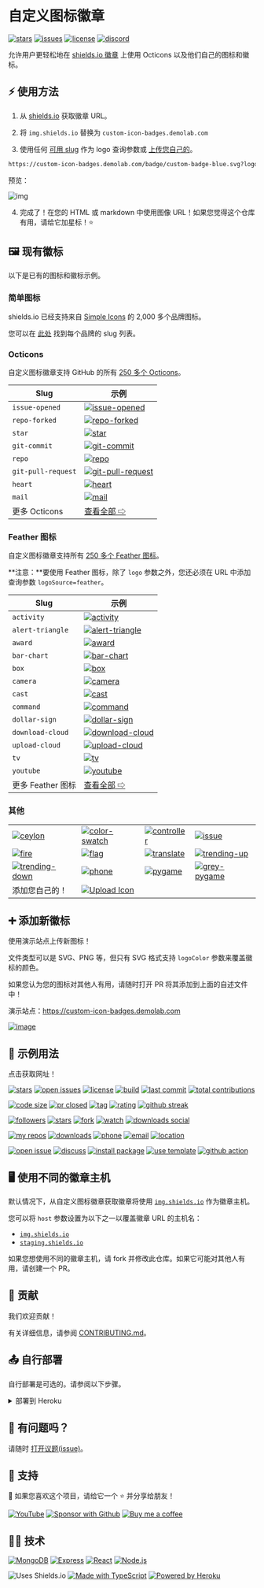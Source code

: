 # 自定义图标徽章

[![stars](https://custom-icon-badges.demolab.com/github/stars/DenverCoder1/custom-icon-badges?logo=star&logoColor=black&label=星标)](https://github.com/DenverCoder1/custom-icon-badges/stargazers "星标")
[![issues](https://custom-icon-badges.demolab.com/github/issues-raw/DenverCoder1/custom-icon-badges?logo=issue&label=议题)](https://github.com/DenverCoder1/custom-icon-badges/issues "议题")
[![license](https://custom-icon-badges.demolab.com/github/license/denvercoder1/custom-icon-badges?logo=law&logoColor=white&label=许可证)](https://github.com/DenverCoder1/custom-icon-badges/blob/main/LICENSE?rgh-link-date=2021-08-09T18%3A10%3A26Z "license MIT")
[![discord](https://custom-icon-badges.demolab.com/discord/819650821314052106?color=7289DA&logo=comments&label=discord&logoColor=white)](https://discord.gg/fPrdqh3Zfu "Dev Pro Tips Discussion & Support Server")

允许用户更轻松地在 [shields.io 徽章](https://github.com/badges/shields) 上使用 Octicons 以及他们自己的图标和徽标。

## ⚡ 使用方法

1. 从 [shields.io](https://shields.io/) 获取徽章 URL。

2. 将 `img.shields.io` 替换为 `custom-icon-badges.demolab.com`

3. 使用任何 [可用 slug](#%EF%B8%8F-现有徽标) 作为 logo 查询参数或 [上传您自己的](https://custom-icon-badges.demolab.com)。

```md
https://custom-icon-badges.demolab.com/badge/custom-badge-blue.svg?logo=paintbrush&logoColor=white
```

预览：

![img](https://custom-icon-badges.demolab.com/badge/custom-badge-blue.svg?logo=paintbrush&logoColor=white)

4. 完成了！在您的 HTML 或 markdown 中使用图像 URL！如果您觉得这个仓库有用，请给它加星标！⭐

## 🖼️ 现有徽标

以下是已有的图标和徽标示例。

### 简单图标

shields.io 已经支持来自 [Simple Icons](https://github.com/simple-icons/simple-icons) 的 2,000 多个品牌图标。

您可以在 [此处](https://github.com/simple-icons/simple-icons/blob/develop/slugs.md) 找到每个品牌的 slug 列表。

### Octicons

自定义图标徽章支持 GitHub 的所有 [250 多个 Octicons](https://primer.style/octicons/)。

| Slug               | 示例                                                   |
| ------------------ | --------------------------------------------------------- |
| `issue-opened`     | [![issue-opened][issue-opened]][issue-opened]             |
| `repo-forked`      | [![repo-forked][repo-forked]][repo-forked]                |
| `star`             | [![star][star]][star]                                     |
| `git-commit`       | [![git-commit][git-commit]][git-commit]                   |
| `repo`             | [![repo][repo]][repo]                                     |
| `git-pull-request` | [![git-pull-request][git-pull-request]][git-pull-request] |
| `heart`            | [![heart][heart]][heart]                                  |
| `mail`             | [![mail][mail]][mail]                                     |
| 更多 Octicons      | [查看全部 ⇨](https://primer.style/octicons)               |

[issue-opened]: https://custom-icon-badges.demolab.com/badge/Issue-red.svg?logo=issue-opened&logoColor=fff
[repo-forked]: https://custom-icon-badges.demolab.com/badge/Fork-orange.svg?logo=fork
[star]: https://custom-icon-badges.demolab.com/badge/Star-yellow.svg?logo=star
[git-commit]: https://custom-icon-badges.demolab.com/badge/Commit-green.svg?logo=git-commit&logoColor=fff
[repo]: https://custom-icon-badges.demolab.com/badge/Repo-blue.svg?logo=repo
[git-pull-request]: https://custom-icon-badges.demolab.com/badge/Pull%20Request-purple.svg?logo=pr
[heart]: https://custom-icon-badges.demolab.com/badge/Heart-D15E9B.svg?logo=heart
[mail]: https://custom-icon-badges.demolab.com/badge/Mail-E61B23.svg?logo=mail

### Feather 图标

自定义图标徽章支持所有 [250 多个 Feather 图标](https://feathericons.com/)。

**注意：**要使用 Feather 图标，除了 `logo` 参数之外，您还必须在 URL 中添加查询参数 `logoSource=feather`。

| Slug               | 示例                                             |
| ------------------ | --------------------------------------------------- |
| `activity`         | [![activity][activity]][activity]                   |
| `alert-triangle`   | [![alert-triangle][alert-triangle]][alert-triangle] |
| `award`            | [![award][award]][award]                            |
| `bar-chart`        | [![bar-chart][bar-chart]][bar-chart]                |
| `box`              | [![box][box]][box]                                  |
| `camera`           | [![camera][camera]][camera]                         |
| `cast`             | [![cast][cast]][cast]                               |
| `command`          | [![command][command]][command]                      |
| `dollar-sign`      | [![dollar-sign][dollar-sign]][dollar-sign]          |
| `download-cloud`   | [![download-cloud][download-cloud]][download-cloud] |
| `upload-cloud`     | [![upload-cloud][upload-cloud]][upload-cloud]       |
| `tv`               | [![tv][tv]][tv]                                     |
| `youtube`          | [![youtube][youtube]][youtube]                      |
| 更多 Feather 图标 | [查看全部 ⇨](https://feathericons.com/)             |

[activity]: https://custom-icon-badges.demolab.com/badge/activity-red.svg?logo=activity&logoSource=feather
[alert-triangle]: https://custom-icon-badges.demolab.com/badge/alert--triangle-orange.svg?logo=alert-triangle&logoSource=feather
[award]: https://custom-icon-badges.demolab.com/badge/award-yellow.svg?logo=award&logoSource=feather
[bar-chart]: https://custom-icon-badges.demolab.com/badge/bar--chart-green.svg?logo=bar-chart&logoSource=feather
[box]: https://custom-icon-badges.demolab.com/badge/box-blue.svg?logo=box&logoSource=feather
[camera]: https://custom-icon-badges.demolab.com/badge/camera-purple.svg?logo=camera&logoSource=feather
[cast]: https://custom-icon-badges.demolab.com/badge/cast-pink.svg?logo=cast&logoSource=feather&logoColor=black
[command]: https://custom-icon-badges.demolab.com/badge/command-brown.svg?logo=command&logoSource=feather
[dollar-sign]: https://custom-icon-badges.demolab.com/badge/dollar--sign-grey.svg?logo=dollar-sign&logoSource=feather
[download-cloud]: https://custom-icon-badges.demolab.com/badge/download--cloud-black.svg?logo=download-cloud&logoSource=feather
[upload-cloud]: https://custom-icon-badges.demolab.com/badge/upload--cloud-purple.svg?logo=upload-cloud&logoSource=feather
[tv]: https://custom-icon-badges.demolab.com/badge/tv-blue.svg?logo=tv&logoSource=feather
[youtube]: https://custom-icon-badges.demolab.com/badge/youtube-red.svg?logo=youtube&logoSource=feather

### 其他

|                                                  |                                               |                                         |                                            |
| ------------------------------------------------ | --------------------------------------------- | --------------------------------------- | ------------------------------------------ |
| [![ceylon][ceylon]][ceylon]                      | [![color-swatch][color-swatch]][color-swatch] | [![controller][controller]][controller] | [![issue][issue]][issue]                   |
| [![fire][fire]][fire]                            | [![flag][flag]][flag]                         | [![translate][translate]][translate]    | [![trending-up][trending-up]][trending-up] |
| [![trending-down][trending-down]][trending-down] | [![phone][phone]][phone]                      | [![pygame][pygame]][pygame]             | [![grey-pygame][grey-pygame]][grey-pygame] |
| 添加您自己的！                                    | [![Upload Icon][uploadicon]][demo]            |                                         |                                            |

[ceylon]: https://custom-icon-badges.demolab.com/badge/ceylon-E39842.svg?logo=ceylon&logoColor=fff
[color-swatch]: https://custom-icon-badges.demolab.com/badge/color--swatch-green.svg?logo=color-swatch&logoColor=fff
[controller]: https://custom-icon-badges.demolab.com/badge/controller-purple.svg?logo=controller
[issue]: https://custom-icon-badges.demolab.com/badge/issue-orange.svg?logo=issue&logoColor=fff
[fire]: https://custom-icon-badges.demolab.com/badge/fire-red.svg?logo=fire&logoColor=fff
[flag]: https://custom-icon-badges.demolab.com/badge/flag-green.svg?logo=flag&logoColor=fff
[translate]: https://custom-icon-badges.demolab.com/badge/translate-blue.svg?logo=translate&logoColor=white
[trending-up]: https://custom-icon-badges.demolab.com/badge/trending--up-brightgreen.svg?logoColor=fff&logo=trending-up
[trending-down]: https://custom-icon-badges.demolab.com/badge/trending--down-red.svg?logoColor=fff&logo=trending-down
[phone]: https://custom-icon-badges.demolab.com/badge/phone-green.svg?logo=phone&logoColor=white
[pygame]: https://custom-icon-badges.demolab.com/badge/pygame-013243.svg?logo=pygame
[grey-pygame]: https://custom-icon-badges.demolab.com/badge/pygame-150458.svg?logo=grey-pygame
[uploadicon]: https://custom-icon-badges.demolab.com/badge/Upload%20Icon-blue.svg?logo=upload&logoColor=white
[demo]: https://custom-icon-badges.demolab.com

## ➕ 添加新徽标

使用演示站点上传新图标！

文件类型可以是 SVG、PNG 等，但只有 SVG 格式支持 `logoColor` 参数来覆盖徽标的颜色。

如果您认为您的图标对其他人有用，请随时打开 PR 将其添加到上面的自述文件中！

演示站点：<https://custom-icon-badges.demolab.com>

[![image](https://user-images.githubusercontent.com/20955511/128404656-30af9c39-39a4-4ac8-a4b0-2a077806a94c.png)](https://custom-icon-badges.demolab.com)

## 🚀 示例用法

点击获取网址！

[![stars][1]][1]
[![open issues][2]][2]
[![license][3]][3]
[![build][4]][4]
[![last commit][5]][5]
[![total contributions][26]][26]

[![code size][6]][6]
[![pr closed][7]][7]
[![tag][8]][8]
[![rating][9]][9]
[![github streak][25]][25]

[![followers][10]][10]
[![stars][11]][11]
[![fork][12]][12]
[![watch][13]][13]
[![downloads social][14]][14]

[![my repos][15]][15]
[![downloads][16]][16]
[![phone][17]][17]
[![email][18]][18]
[![location][19]][19]

[![open issue][20]][20]
[![discuss][21]][21]
[![install package][22]][22]
[![use template][23]][23]
[![github action][24]][24]

[1]: https://custom-icon-badges.demolab.com/github/stars/DenverCoder1/custom-icon-badges?logo=star
[2]: https://custom-icon-badges.demolab.com/github/issues-raw/DenverCoder1/custom-icon-badges?logo=issue
[3]: https://custom-icon-badges.demolab.com/github/license/denvercoder1/custom-icon-badges?logo=law
[4]: https://custom-icon-badges.demolab.com/github/actions/workflow/status/DenverCoder1/custom-icon-badges/ci.yml?branch=main&logo=check-circle-fill&logoColor=white
[5]: https://custom-icon-badges.demolab.com/github/last-commit/DenverCoder1/custom-icon-badges?logo=history&logoColor=white
[6]: https://custom-icon-badges.demolab.com/github/languages/code-size/DenverCoder1/custom-icon-badges?logo=file-code&logoColor=white
[7]: https://custom-icon-badges.demolab.com/github/issues-pr-closed/DenverCoder1/custom-icon-badges?color=purple&logo=git-pull-request&logoColor=white
[8]: https://custom-icon-badges.demolab.com/github/v/tag/DenverCoder1/custom-icon-badges?logo=tag&logoColor=white
[9]: https://custom-icon-badges.demolab.com/chrome-web-store/rating/ogffaloegjglncjfehdfplabnoondfjo?logo=thumbsup&logoColor=white
[10]: https://custom-icon-badges.demolab.com/github/followers/DenverCoder1?logo=person-add&style=social&logoColor=black
[11]: https://custom-icon-badges.demolab.com/github/stars/DenverCoder1/custom-icon-badges?logo=star&style=social&logoColor=black
[12]: https://custom-icon-badges.demolab.com/github/forks/DenverCoder1/custom-icon-badges?logo=fork&style=social&logoColor=black
[13]: https://custom-icon-badges.demolab.com/github/watchers/DenverCoder1/custom-icon-badges?logo=eye&style=social&logoColor=black
[14]: https://custom-icon-badges.demolab.com/npm/dw/react-bootstrap?logo=download&style=social&label=Download&logoColor=black
[15]: https://custom-icon-badges.demolab.com/badge/-My%20Repos-blue?style=for-the-badge&logoColor=white&logo=repo
[16]: https://custom-icon-badges.demolab.com/badge/-Download-F25278?style=for-the-badge&logo=download&logoColor=white
[17]: https://custom-icon-badges.demolab.com/badge/-123--456--7890-orange?style=for-the-badge&logo=phone&logoColor=white
[18]: https://custom-icon-badges.demolab.com/badge/-hermione@spew.co.uk-red?style=for-the-badge&logo=mention&logoColor=white
[19]: https://custom-icon-badges.demolab.com/badge/Colorado-USA-purple?style=for-the-badge&logo=location&logoColor=white
[20]: https://custom-icon-badges.demolab.com/badge/-Open%20Issue-palegreen?style=for-the-badge&logoColor=black&logo=issue-opened
[21]: https://custom-icon-badges.demolab.com/badge/-Discuss-plum?style=for-the-badge&logo=comment-discussion&logoColor=black
[22]: https://custom-icon-badges.demolab.com/badge/-Install%20Package-gold?style=for-the-badge&logo=package&logoColor=black
[23]: https://custom-icon-badges.demolab.com/badge/-Use%20Template-teal?style=for-the-badge&logo=repo-template&logoColor=white
[24]: https://custom-icon-badges.demolab.com/badge/-Use%20GitHub%20Action-blue?style=for-the-badge&logo=workflow&logoColor=white
[25]: https://custom-icon-badges.demolab.com/badge/dynamic/json?logo=fire&logoColor=fff&color=orange&label=github%20streak&query=%24.currentStreak.length&suffix=%20days&url=https%3A%2F%2Fstreak-stats.demolab.com%2F%3Fuser%3DDenverCoder1%26type%3Djson
[26]: https://custom-icon-badges.demolab.com/badge/dynamic/json?logo=graph&logoColor=fff&color=blue&label=total%20contributions&query=%24.totalContributions&url=https%3A%2F%2Fstreak-stats.demolab.com%2F%3Fuser%3DDenverCoder1%26type%3Djson

## 🖥️ 使用不同的徽章主机

默认情况下，从自定义图标徽章获取徽章将使用 [`img.shields.io`](https://img.shields.io) 作为徽章主机。

您可以将 `host` 参数设置为以下之一以覆盖徽章 URL 的主机名：

- [`img.shields.io`](https://img.shields.io)
- [`staging.shields.io`](https://staging.shields.io)

如果您想使用不同的徽章主机，请 fork 并修改此仓库。如果它可能对其他人有用，请创建一个 PR。

## 🤗 贡献

我们欢迎贡献！

有关详细信息，请参阅 [CONTRIBUTING.md](CONTRIBUTING.md)。

## 📤 自行部署

自行部署是可选的。请参阅以下步骤。

<details>
  <summary>部署到 Heroku</summary>

1. 登录 **Heroku** 或在 <https://heroku.com> 创建一个新帐户
2. 点击下面的部署按钮

  <p align="center">
    <a href="https://heroku.com/deploy?template=https://github.com/DenverCoder1/custom-icon-badges/tree/main">
      <img src="https://www.herokucdn.com/deploy/button.svg" title="Deploy to Heroku" alt="Deploy"/></a>
  </p>

3. 添加 Mongo 数据库的 URL 作为 `DB_URL` 配置变量。数据库应该有一个名为 `icons` 的集合。有关设置免费 Mongo Atlas 数据库的更多信息，请参阅 [入门](https://docs.atlas.mongodb.com/getting-started/)。

![image](https://user-images.githubusercontent.com/20955511/126066250-108fc119-4bc3-4ba0-9b07-0c7402c5790e.png)

4. 在表单末尾点击 **“部署应用程序”**
5. 部署应用程序后，您可以使用 `<your-app-name>.herokuapp.com` 替换 `custom-icon-badges.demolab.com`

</details>

## 💬 有问题吗？

请随时 [打开议题(issue)](http://github.com/DenverCoder1/custom-icon-badges/issues/new/choose)。

## 🤩 支持

💙 如果您喜欢这个项目，请给它一个 ⭐ 并分享给朋友！

[![YouTube](https://custom-icon-badges.demolab.com/badge/-Subscribe-red?style=for-the-badge&logo=video&logoColor=white)](https://www.youtube.com/channel/UCipSxT7a3rn81vGLw9lqRkg?sub_confirmation=1 "Subscribe to my YouTube channel")
[![Sponsor with Github](https://custom-icon-badges.demolab.com/badge/-Sponsor-ea4aaa?style=for-the-badge&logo=heart&logoColor=white)](https://github.com/sponsors/DenverCoder1 "Sponsor me on GitHub")
[![Buy me a coffee](https://custom-icon-badges.demolab.com/badge/-Buy_me_a_coffee-FF5E5B?style=for-the-badge&logo=kofi&logoColor=white)](https://ko-fi.com/jlawrence "Buy me a coffee")

## 👨‍💻 技术

[![MongoDB](https://custom-icon-badges.demolab.com/badge/-MongoDB-47A248?style=for-the-badge&logo=mongodb&logoColor=white)](https://www.mongodb.com/)
[![Express](https://custom-icon-badges.demolab.com/badge/-Express-000000?style=for-the-badge&logo=express&logoColor=white)](https://expressjs.com/)
[![React](https://custom-icon-badges.demolab.com/badge/-React-218AAB?style=for-the-badge&logo=react&logoColor=white)](https://reactjs.org/)
[![Node.js](https://custom-icon-badges.demolab.com/badge/-Node.js-339933?style=for-the-badge&logo=node.js&logoColor=white)](https://nodejs.org/)

![Uses Shields.io](https://custom-icon-badges.demolab.com/badge/-Uses_Shields.io-000000?style=for-the-badge&logo=shieldsiobadge&logoColor=white)
[![Made with TypeScript](https://img.shields.io/badge/-Made_with_TypeScript-3178C6?style=for-the-badge&logo=typescript&logoColor=white)](https://www.typescriptlang.org/)
[![Powered by Heroku](https://img.shields.io/badge/-Powered_by_Heroku-6567a5?style=for-the-badge&logo=heroku&logoColor=white)](https://heroku.com/)